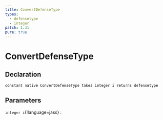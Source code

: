 ```yaml
---
title: ConvertDefenseType
types:
  - defensetype
  - integer
patch: 1.31
pure: true
---
```


# ConvertDefenseType

## Declaration

```jass
constant native ConvertDefenseType takes integer i returns defensetype
```

## Parameters
`integer i`{!language=jass}
: 
